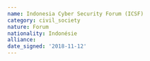 ```yaml
---
name: Indonesia Cyber Security Forum (ICSF)
category: civil_society
nature: Forum
nationality: Indonésie
alliance: 
date_signed: '2018-11-12'
---
```

    